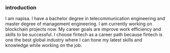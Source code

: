 ### introduction
I am napisa.
I have a bachelor degree in telecommunication engineering and master degree of management engineering. 
I am currently working on blockchain projects now.
My career goals are improve work efficiency and skills to be successful. 
I choose fintech as a career path because fintech is one the best global industry where I can hone my latest skills and knowledge while working on the job. 

